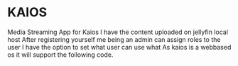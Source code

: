 # KAIOS
Media Streaming App for Kaios
I have the content uploaded on jellyfin local host
After registering yourself me being an admin can assign roles to the user
I have the option to set what user can use what
As kaios is a webbased os it will support the following code.

